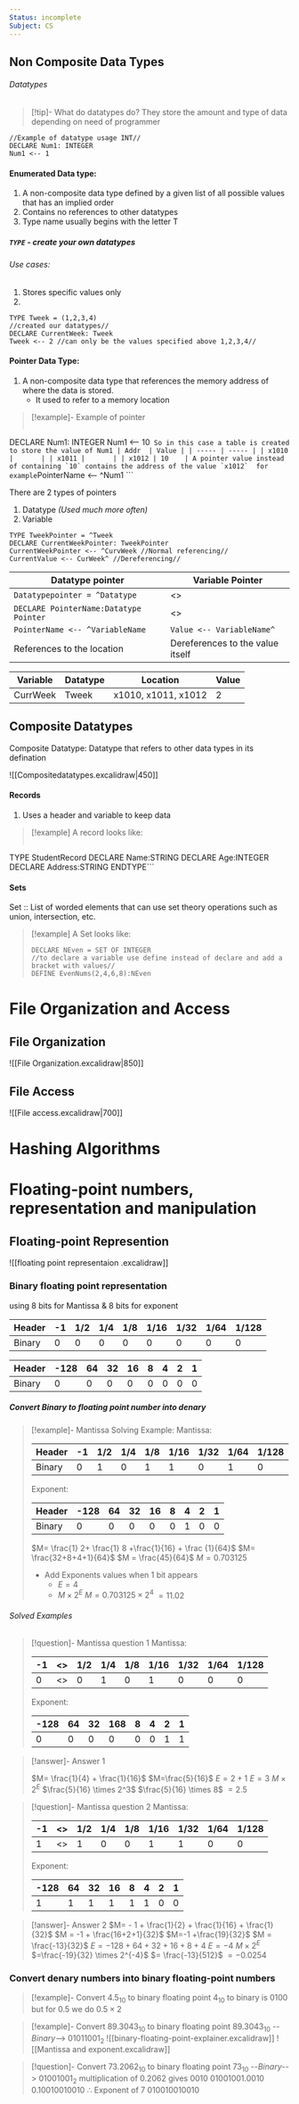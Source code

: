 ```yaml
---
Status: incomplete
Subject: CS
---
```

## Non Composite Data Types
###### Datatypes 
> [!tip]- What do datatypes do? 
> They store the amount and type of data depending on need of programmer
``` PSEUDOCODE
//Example of datatype usage INT//
DECLARE Num1: INTEGER
Num1 <-- 1
```
#### Enumerated Data type:
1. A non-composite data type defined by a given list of all possible values that has an implied order
2. Contains no references to other datatypes
3. Type name usually begins with the letter T
##### `TYPE` - create your own datatypes
###### Use cases:
1. Stores specific values only
2. 
``` PSEUDOCODE
TYPE Tweek = (1,2,3,4)
//created our datatypes//
DECLARE CurrentWeek: Tweek
Tweek <-- 2 //can only be the values specified above 1,2,3,4// 
```
#### Pointer Data Type: 
1. A non-composite data type that references the memory address of where the data is stored.
	- It used to refer to a memory location
>[!example]-  Example of pointer
> ``` PSEUDOCODE
DECLARE Num1: INTEGER
Num1 <-- 10``` 
So in this case a table is created to store the value of Num1
| Addr  | Value |
| ----- | ----- |
| x1010 |       |
| x1011 |       |
| x1012 | 10    |
A pointer value instead of containing `10` contains the address of the value `x1012` 
for example ```PointerName <-- ^Num1  ```

There are 2 types of pointers
1. Datatype _(Used much more often)_ 
2. Variable
```PSEUDOCODE
TYPE TweekPointer = ^Tweek
DECLARE CurrentWeekPointer: TweekPointer
CurrentWeekPointer <-- ^CurvWeek //Normal referencing//
CurrentValue <-- CurWeek^ //Dereferencing//
```

| Datatype pointer                           | Variable Pointer                 |
| ------------------------------------------ | -------------------------------- |
| ```Datatypepointer = ^Datatype ```         | <>                               |
| ```DECLARE PointerName:Datatype Pointer``` | <>                               |
| ```PointerName <-- ^VariableName```        | ```Value <-- VariableName^```    |
| References to the location                 | Dereferences to the value itself |

| Variable | Datatype | Location            | Value |
| -------- | -------- | ------------------- | ----- |
| CurrWeek | Tweek    | x1010, x1011, x1012 | 2     |

## Composite Datatypes
Composite Datatype: Datatype that refers to other data types in its defination

![[Compositedatatypes.excalidraw|450]]
#### Records
1. Uses a header and variable to keep data
>[!example] A record looks like: 
>```PSEUDOCODE
TYPE
StudentRecord
DECLARE Name:STRING
DECLARE Age:INTEGER
DECLARE Address:STRING
ENDTYPE```
#### Sets
Set :: List of worded elements that can use set theory operations such as union, intersection, etc.
>[!example] A Set looks like:
>```PSEUDOCODE
>DECLARE NEven = SET OF INTEGER
>//to declare a variable use define instead of declare and add a bracket with values//
>DEFINE EvenNums(2,4,6,8):NEven
>```

# File Organization and Access
## File Organization
![[File Organization.excalidraw|850]]
## File Access
![[File access.excalidraw|700]]
# Hashing Algorithms
# Floating-point numbers, representation and manipulation
## Floating-point Represention
![[floating point representaion .excalidraw]]


### Binary floating point representation
using 8 bits for Mantissa & 8 bits for exponent

| Header | -1  | 1/2 | 1/4 | 1/8 | 1/16 | 1/32 | 1/64 | 1/128 |
| ------ | --- | --- | --- | --- | ---- | ---- | ---- | ----- |
| Binary | 0   | 0   | 0   | 0   | 0    | 0    | 0    | 0     |

| Header | -128 | 64  | 32  | 16  | 8   | 4   | 2   | 1   |
| ------ | ---- | --- | --- | --- | --- | --- | --- | --- |
| Binary | 0    | 0   | 0   | 0   | 0   | 0   | 0   | 0   |

##### Convert Binary to floating point number into denary
>[!example]- Mantissa Solving Example:
>Mantissa:
>
>| Header | -1  | 1/2 | 1/4 | 1/8 | 1/16 | 1/32 | 1/64 | 1/128 |
>| ------ | --- | --- | --- | --- | ---- | ---- | ---- | ----- |
>| Binary | 0   | 1   | 0   | 1   | 1    | 0    | 1    | 0     |
>
>Exponent:
>
>| Header | -128 | 64  | 32  | 16  | 8   | 4   | 2   | 1   |
>| ------ | ---- | --- | --- | --- | --- | --- | --- | --- |
>| Binary | 0    | 0   | 0   | 0   | 0   | 1   | 0   | 0   |
>
>$M= \frac{1} 2+ \frac{1} 8 +\frac{1}{16} + \frac {1}{64}$
>$M= \frac{32+8+4+1}{64}$
>$M = \frac{45}{64}$
>$M = 0.703125$
>- Add Exponents values when 1 bit appears
>	- $E=4$
>	- $M \times 2^E$
>$M = {0.703125}  \times  {2^4}$
>$=11.02$

###### Solved Examples

>[!question]- Mantissa question 1
>Mantissa:
>
>| -1  | <>  | 1/2 | 1/4 | 1/8 | 1/16 | 1/32 | 1/64 | 1/128 |
>| --- | :-: | --- | --- | --- | ---- | ---- | ---- | ----- |
>| 0   | <>  | 0   | 1   | 0   | 1    | 0    | 0    | 0     |
>Exponent:
>
>| -128 | 64  | 32  | 168 | 8   | 4   | 2   | 1   |
>| ---- | --- | --- | --- | --- | --- | --- | --- |
>| 0    | 0   | 0   | 0   | 0   | 0   | 1   | 1   |

>[!answer]- Answer 1
>
>$M= \frac{1}{4} + \frac{1}{16}$
>$M=\frac{5}{16}$
>$E=2+1$
>$E=3$
>$M \times 2^E$
>$\frac{5}{16} \times 2^3$
>$\frac{5}{16} \times 8$
>$=2.5$

>[!question]- Mantissa question 2
>Mantissa:
>
>| -1  | <>  | 1/2 | 1/4 | 1/8 | 1/16 | 1/32 | 1/64 | 1/128 |
>| --- | :-: | --- | --- | --- | ---- | ---- | ---- | ----- |
>| 1   | <>  | 1   | 0   | 0   | 1    | 1    | 0    | 0     |
>Exponent:
>
>| -128 | 64  | 32  | 16 | 8   | 4   | 2   | 1   |
>| ---- | --- | --- | --- | --- | --- | --- | --- |
>| 1    | 1   | 1   | 1   | 1   | 1   | 0   | 0   |

>[!answer]- Answer 2
>$M= - 1 + \frac{1}{2} + \frac{1}{16} + \frac{1}{32}$ 
>$M = -1  + \frac{16+2+1}{32}$
>$M=-1 +\frac{19}{32}$
>$M = \frac{-13}{32}$
>$E = -128+64+32+16+8+4$
>$E = -4$
>$M \times 2^E$
>$=\frac{-19}{32} \times 2^{-4}$
>$= \frac{-13}{512}$
>$= -0.0254$

### Convert  denary numbers into binary floating-point numbers
>[!example]- Convert $4.5_{10}$ to binary floating point
>$4_{10}$ to binary is $0100$
>but for 0.5 we do 
>$0.5\times 2$ 

>[!example]- Convert $89.3043_{10}$ to binary floating point
>$89.3043_{10}$ --$Binary$--> $01011001_{2}$
>![[binary-floating-point-explainer.excalidraw]]
>![[Mantissa and exponent.excalidraw]]
>

>[!question]- Convert $73.2062_{10}$ to binary floating point
>$73_{10}$ --$Binary$--> $01001001_{2}$
>multiplication of 0.2062 gives 0010
>01001001.0010
>0.10010010010 $\therefore$ Exponent of 7
>010010010010
>






